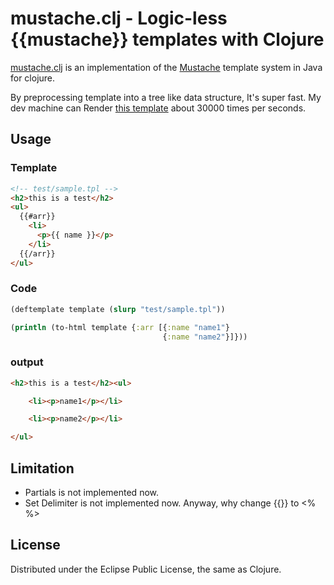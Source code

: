 # mustache.clj - Logic-less {{mustache}} templates with Clojure

[mustache.clj](https://github.com/shenfeng/mustache.clj)
is an implementation of the [Mustache](http://mustache.github.com/)
template system in Java for clojure.

By preprocessing template into a tree like data structure, It's super
fast. My dev machine can Render
[this template](https://github.com/shenfeng/mustache.clj/blob/master/test/test.tpl)
about 30000 times per seconds.

## Usage

### Template

```html
<!-- test/sample.tpl -->
<h2>this is a test</h2>
<ul>
  {{#arr}}
    <li>
      <p>{{ name }}</p>
    </li>
  {{/arr}}
</ul>
```
### Code

```clj
(deftemplate template (slurp "test/sample.tpl"))

(println (to-html template {:arr [{:name "name1"}
                                  {:name "name2"}]}))

```

### output

```html
<h2>this is a test</h2><ul>

    <li><p>name1</p></li>

    <li><p>name2</p></li>

</ul>
```

## Limitation

 * Partials is not implemented now.
 * Set Delimiter is not implemented now. Anyway, why change {{}} to <% %>

## License

Distributed under the Eclipse Public License, the same as Clojure.
